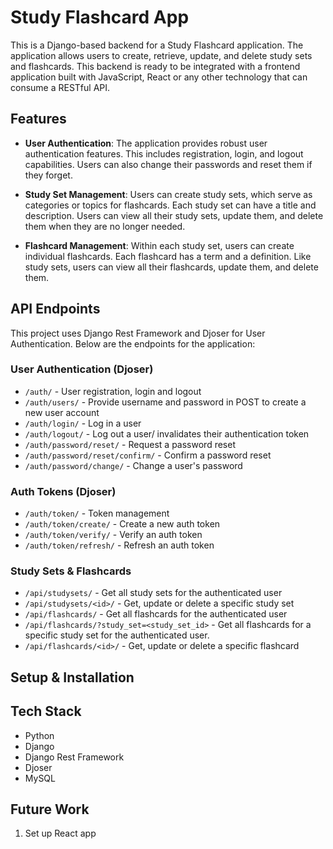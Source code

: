 # Study Flashcard App

This is a Django-based backend for a Study Flashcard application. The application allows users to create, retrieve, update, and delete study sets and flashcards. This backend is ready to be integrated with a frontend application built with JavaScript, React or any other technology that can consume a RESTful API.

## Features
- **User Authentication**: The application provides robust user authentication features. This includes registration, login, and logout capabilities. Users can also change their passwords and reset them if they forget.

- **Study Set Management**: Users can create study sets, which serve as categories or topics for flashcards. Each study set can have a title and description. Users can view all their study sets, update them, and delete them when they are no longer needed.

- **Flashcard Management**: Within each study set, users can create individual flashcards. Each flashcard has a term and a definition. Like study sets, users can view all their flashcards, update them, and delete them.

## API Endpoints

This project uses Django Rest Framework and Djoser for User Authentication. Below are the endpoints for the application:

### User Authentication (Djoser)

- `/auth/` - User registration, login and logout
- `/auth/users/` - Provide username and password in POST to create a new user account
- `/auth/login/` - Log in a user
- `/auth/logout/` - Log out a user/ invalidates their authentication token
- `/auth/password/reset/` - Request a password reset
- `/auth/password/reset/confirm/` - Confirm a password reset
- `/auth/password/change/` - Change a user's password

### Auth Tokens (Djoser)

- `/auth/token/` - Token management
- `/auth/token/create/` - Create a new auth token
- `/auth/token/verify/` - Verify an auth token
- `/auth/token/refresh/` - Refresh an auth token

### Study Sets & Flashcards

- `/api/studysets/` - Get all study sets for the authenticated user
- `/api/studysets/<id>/` - Get, update or delete a specific study set
- `/api/flashcards/` - Get all flashcards for the authenticated user
- `/api/flashcards/?study_set=<study_set_id>` - Get all flashcards for a specific study set for the authenticated user.
- `/api/flashcards/<id>/` - Get, update or delete a specific flashcard

## Setup & Installation


## Tech Stack

- Python
- Django
- Django Rest Framework
- Djoser
- MySQL

## Future Work
1. Set up React app
